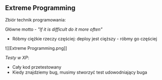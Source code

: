 ## Extreme Programming
Zbiór technik programowania:

Główne motto - *"If it is difficult do it more often"*

- Róbmy ciężkie rzeczy częściej: deploy jest cięższy - róbmy go częściej

![[Extreme Programming.png]]

*Testy w XP*:
- Cały kod przetestowany
- Kiedy znajdziemy bug, musimy stworzyć test udowodniający buga